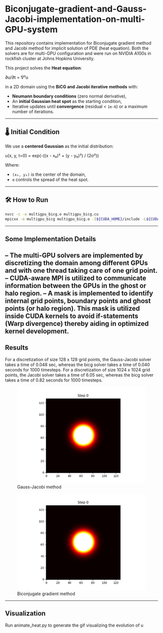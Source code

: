 # Biconjugate-gradient-and-Gauss-Jacobi-implementation-on-multi-GPU-system
This repository contains implementation for Biconjugate gradient method and Jacobi method for implicit solution of PDE (heat equation). Both the solvers are for multi-GPU configuration and were run on NVIDIA A100s in rockfish cluster at Johns Hopkins University.

This project solves the **Heat equation**:

∂u/∂t = ∇²u

in a 2D domain using the **BiCG and Jacobi iterative methods** with:

- **Neumann boundary conditions** (zero normal derivative),
- An **initial Gaussian heat spot** as the starting condition,
- Iterative updates until **convergence** (residual < `1e-6`) or a maximum number of iterations.

---
## 🌡️ Initial Condition

We use a **centered Gaussian** as the initial distribution:

u(x, y, t=0) = exp(-((x - x₀)² + (y - y₀)²) / (2σ²))

Where:
- `(x₀, y₀)` is the center of the domain,
- `σ` controls the spread of the heat spot.

---
## 🛠️ How to Run

```bash
nvcc -c -o multigpu_bicg.o multigpu_bicg.cu
mpicxx -o multigpu_bicg multigpu_bicg.o -I${CUDA_HOME}/include -L${CUDA_HOME}/lib64 -lcudart -lmpi -lpmix
```
---
## Some Implementation Details

– The multi-GPU solvers are implemented by discretizing the domain among different GPUs
and with one thread taking care of one grid point.
– CUDA-aware MPI is utilized to communicate information between the GPUs in the ghost or halo region.
– A mask is implemented to identify internal grid points, boundary points and ghost points (or halo region). This mask
is utilized inside CUDA kernels to avoid if-statements (Warp divergence) thereby aiding in optimized kernel
development.
---
## Results
For a discretization of size 128 x 128 grid points, the Gauss-Jacobi solver takes a time of 0.048 sec, whereas the bicg solver takes a time of 0.040 seconds for 1000 timesteps. For a discretization of size 1024 x 1024 grid points, the Jacobi solver takes a time of 6.05 sec, whereas the bicg solver takes a time of 0.82 seconds for 1000 timesteps.

<figure>
  <img src="./temp_evolution_jacobi.gif" alt="Gauss-Jacobi method"/>
  <figcaption>Gauss-Jacobi method</figcaption>
</figure>

<figure>
  <img src="./temp_evolution_jacobi.gif" alt="Biconjugate gradient method"/>
  <figcaption>Biconjugate gradient method</figcaption>
</figure>

---
## Visualization
Run animate_heat.py to generate the gif visualizing the evolution of u
